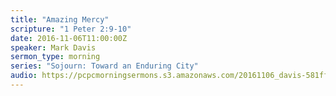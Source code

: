 ```yaml
---
title: "Amazing Mercy"
scripture: "1 Peter 2:9-10"
date: 2016-11-06T11:00:00Z
speaker: Mark Davis
sermon_type: morning
series: "Sojourn: Toward an Enduring City"
audio: https://pcpcmorningsermons.s3.amazonaws.com/20161106_davis-581ff318ac4d0.mp3 
---
```



